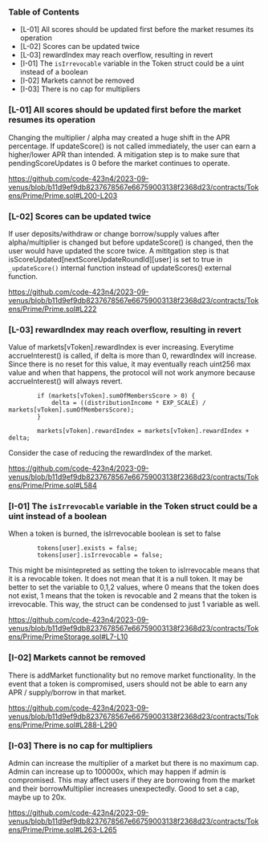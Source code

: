 ### Table of Contents

- [L-01] All scores should be updated first before the market resumes its operation
- [L-02] Scores can be updated twice
- [L-03] rewardIndex may reach overflow, resulting in revert
- [I-01] The `isIrrevocable` variable in the Token struct could be a uint instead of a boolean 
- [I-02] Markets cannot be removed 
- [I-03] There is no cap for multipliers


### [L-01] All scores should be updated first before the market resumes its operation

Changing the multiplier / alpha may created a huge shift in the APR percentage. If updateScore() is not called immediately, the user can earn a higher/lower APR than intended. A mitigation step is to make sure that pendingScoreUpdates is 0 before the market continues to operate.

https://github.com/code-423n4/2023-09-venus/blob/b11d9ef9db8237678567e66759003138f2368d23/contracts/Tokens/Prime/Prime.sol#L200-L203

### [L-02] Scores can be updated twice

If user deposits/withdraw or change borrow/supply values after alpha/multiplier is changed but before updateScore() is changed, then the user would have updated the score twice. A mititgation step is that isScoreUpdated[nextScoreUpdateRoundId][user] is set to true in `_updateScore()` internal function instead of updateScores() external function.

https://github.com/code-423n4/2023-09-venus/blob/b11d9ef9db8237678567e66759003138f2368d23/contracts/Tokens/Prime/Prime.sol#L222

### [L-03] rewardIndex may reach overflow, resulting in revert

Value of markets[vToken].rewardIndex is ever increasing. Everytime accrueInterest() is called, if delta is more than 0, rewardIndex will increase. Since there is no reset for this value, it may eventually reach uint256 max value and when that happens, the protocol will not work anymore because accrueInterest() will always revert.

```
        if (markets[vToken].sumOfMembersScore > 0) {
            delta = ((distributionIncome * EXP_SCALE) / markets[vToken].sumOfMembersScore);
        }

        markets[vToken].rewardIndex = markets[vToken].rewardIndex + delta;
```

Consider the case of reducing the rewardIndex of the market.

https://github.com/code-423n4/2023-09-venus/blob/b11d9ef9db8237678567e66759003138f2368d23/contracts/Tokens/Prime/Prime.sol#L584

### [I-01] The `isIrrevocable` variable in the Token struct could be a uint instead of a boolean

When a token is burned, the isIrrevocable boolean is set to false 

```
        tokens[user].exists = false;
        tokens[user].isIrrevocable = false;
```

This might be misintepreted as setting the token to isIrrevocable means that it is a revocable token. It does not mean that it is a null token. It may be better to set the variable to 0,1,2 values, where 0 means that the token does not exist, 1 means that the token is revocable and 2 means that the token is irrevocable. This way, the struct can be condensed to just 1 variable as well.

https://github.com/code-423n4/2023-09-venus/blob/b11d9ef9db8237678567e66759003138f2368d23/contracts/Tokens/Prime/PrimeStorage.sol#L7-L10

### [I-02] Markets cannot be removed 

There is addMarket functionality but no remove market functionality. In the event that a token is compromised, users should not be able to earn any APR / supply/borrow in that market.

https://github.com/code-423n4/2023-09-venus/blob/b11d9ef9db8237678567e66759003138f2368d23/contracts/Tokens/Prime/Prime.sol#L288-L290

### [I-03] There is no cap for multipliers

Admin can increase the multiplier of a market but there is no maximum cap. Admin can increase up to 100000x, which may happen if admin is compromised. This may affect users if they are borrowing from the market and their borrowMultiplier increases unexpectedly. Good to set a cap, maybe up to 20x. 

https://github.com/code-423n4/2023-09-venus/blob/b11d9ef9db8237678567e66759003138f2368d23/contracts/Tokens/Prime/Prime.sol#L263-L265